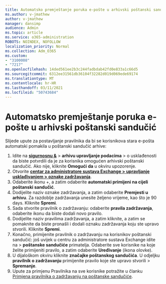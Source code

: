```yaml
---
title: Automatsko premještanje poruka e-pošte u arhivski poštanski sandučić
ms.author: v-jmathew
author: v-jmathew
manager: dansimp
audience: Admin
ms.topic: article
ms.service: o365-administration
ROBOTS: NOINDEX, NOFOLLOW
localization_priority: Normal
ms.collection: Adm_O365
ms.custom:
- "3100008"
- "7217"
ms.openlocfilehash: 14ded561ee2b3c244fadbdab42fd0e833a1c66d5
ms.sourcegitcommit: 6312ee31561db36104f32282d019d069ede69174
ms.translationtype: MT
ms.contentlocale: hr-HR
ms.lasthandoff: 03/11/2021
ms.locfileid: "50743684"
---
```

# <a name="automatically-move-email-messages-to-the-archive-mailbox"></a>Automatsko premještanje poruka e-pošte u arhivski poštanski sandučić

Slijede upute za postavljanje pravilnika da bi se korisnikova stara e-pošta automatski pomakila u poštanski sandučić arhive:

1. Idite na [**sigurnosnu &**](https://go.microsoft.com/fwlink/p/?linkid=2077143)  >  **arhivu upravljanje podacima**  >   o usklađenosti da biste potvrdili da je za korisnika omogućen arhivski poštanski sandučić. Ako nije, kliknite **Omogući** **da** u okviru upozorenje.
2. Otvorite [**centar za administratore sustava Exchange > upravljanje usklađivanjem > oznake zadržavanja**](https://go.microsoft.com/fwlink/?linkid=2059104).
3. Odaberite ikonu +, a zatim odaberite **automatski primijeni na cijeli poštanski sandučić**.
4. Dodijelite naziv oznake zadržavanja, a zatim odaberite **Premjesti u arhivu**. Za razdoblje zadržavanja unesite željeno vrijeme, kao što je 90 days. Kliknite **Spremi**.
5. Sada stvorite pravilnik o zadržavanju: odaberite **pravila zadržavanja**, odaberite ikonu da biste dodali novo pravilo.
6. Dodijelite naziv pravilima zadržavanja, a zatim kliknite, a zatim se pomaknite da biste pronašli i dodali oznaku zadržavanja koju ste upravo stvorili. Kliknite **Spremi**.
7. Konačno, primijenite pravilnik o zadržavanju na korisnikov poštanski sandučić: još uvijek u centru za administratore sustava Exchange idite na  >  **poštanske sandučiće** primatelja. Odaberite sve korisnike na koje želite primijeniti pravilo, a zatim odaberite **Uređivanje** (ikona olovke).
8. U dijaloškom okviru kliknite **značajke poštanskog sandučića**. U odjeljku **pravilnik o zadržavanju** primijenite pravilo koje ste upravo stvorili > **Spremanje**.
9. Upute za primjenu Pravilnika na sve korisnike potražite u članku [Primjena pravilnika o zadržavanju na poštanske sandučiće](https://docs.microsoft.com/exchange/security-and-compliance/messaging-records-management/apply-retention-policy).
